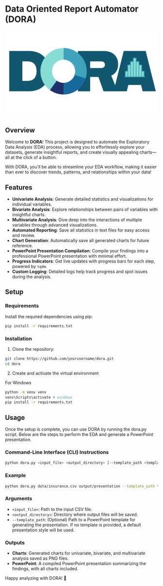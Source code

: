# Data Oriented Report Automator (DORA)

![DORA Logo](data/dora-updated-concept.png)

## Overview

Welcome to **DORA**! This project is designed to automate the Exploratory Data Analysis (EDA) process, allowing you to effortlessly explore your datasets, generate insightful reports, and create visually appealing charts—all at the click of a button. 

With DORA, you'll be able to streamline your EDA workflow, making it easier than ever to discover trends, patterns, and relationships within your data!

## Features

- **Univariate Analysis**: Generate detailed statistics and visualizations for individual variables.
- **Bivariate Analysis**: Explore relationships between pairs of variables with insightful charts.
- **Multivariate Analysis**: Dive deep into the interactions of multiple variables through advanced visualizations.
- **Automated Reporting**: Save all statistics in text files for easy access and review.
- **Chart Generation**: Automatically save all generated charts for future reference.
- **PowerPoint Presentation Compilation**: Compile your findings into a professional PowerPoint presentation with minimal effort.
- **Progress Indicators**: Get live updates with progress bars for each step, powered by `tqdm`.
- **Custom Logging**: Detailed logs help track progress and spot issues during the analysis.

## Setup

### Requirements

Install the required dependencies using pip:
```bash
pip install -r requirements.txt
```

### Installation

1. Clone the repository:
```bash
git clone https://github.com/yourusername/dora.git
cd dora
```

2. Create and activate the virtual environment

For Windows
```bash
python -m venv venv
venv\Scripts\activate # windows
pip install -r requirements.txt
```

## Usage

Once the setup is complete, you can use DORA by running the dora.py script. Below are the steps to perform the EDA and generate a PowerPoint presentation.

### Command-Line Interface (CLI) Instructions

```bash
python dora.py <input_file> <output_directory> [--template_path <template_path>]
```

### Example

```bash
python dora.py data/insurance.csv output/presentation --template_path templates/eda_template.pptx
```

### Arguments

- `<input_file>`: Path to the input CSV file.
- `<output_directory>`: Directory where output files will be saved.
- `--template_path`: (Optional) Path to a PowerPoint template for generating the presentation. If no template is provided, a default presentation style will be used.

### Outputs

- **Charts**: Generated charts for univariate, bivariate, and multivariate analysis saved as PNG files.
- **PowerPoint**: A compiled PowerPoint presentation summarizing the findings, with all charts included.

Happy analyzing with DORA! 🎉